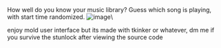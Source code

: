 How well do you know your music library? Guess which song is playing, with start time randomized.
![image](https://user-images.githubusercontent.com/76593873/199513664-181cd3ff-b891-4cde-9331-bc58cf3a3121.png)\

enjoy mold user interface but its made with tkinker or whatever, dm me if you survive the stunlock after viewing the source code

